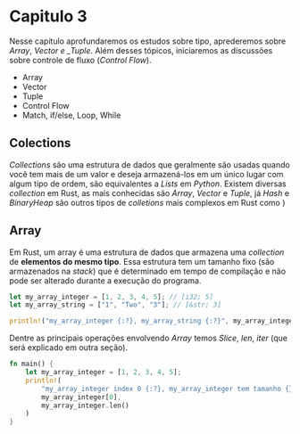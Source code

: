 # Capitulo 3

Nesse capítulo aprofundaremos os estudos sobre tipo, aprederemos sobre _Array_, _Vector e \_Tuple_. Além desses tópicos, iniciaremos as discussões sobre controle de fluxo (_Control Flow_).

- Array
- Vector
- Tuple
- Control Flow
- Match, if/else, Loop, While

## Colections

_Collections_ são uma estrutura de dados que geralmente são usadas quando você tem mais de um valor e deseja armazená-los em um único lugar com algum tipo de ordem, são equivalentes a _Lists_ em _Python_.
Existem diversas _collection_ em Rust, as mais conhecidas são _Array_, _Vector_ e _Tuple_, já _Hash_ e _BinaryHeap_ são outros tipos de _colletions_ mais complexos em Rust como )

## Array

Em Rust, um array é uma estrutura de dados que armazena uma _collection_ de **elementos do mesmo tipo**. Essa estrutura tem um tamanho fixo (são armazenados na _stack_) que é determinado em tempo de compilação e não pode ser alterado durante a execução do programa.

```rust
let my_array_integer = [1, 2, 3, 4, 5]; // [i32; 5]
let my_array_string = ["1", "Two", "3"]; // [&str; 3]

println!("my_array_integer {:?}, my_array_string {:?}", my_array_integer, my_array_string)
```

Dentre as principais operações envolvendo _Array_ temos _Slice_, _len_, _iter_ (que será explicado em outra seção).

```rust
fn main() {
    let my_array_integer = [1, 2, 3, 4, 5];
    println!(
        "my_array_integer index 0 {:?}, my_array_integer tem tamanho {}",
        my_array_integer[0],
        my_array_integer.len()
    )
}
```
